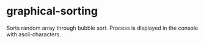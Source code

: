 # graphical-sorting

Sorts random array through bubble sort. Process is displayed in the console with ascii-characters.
